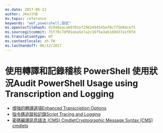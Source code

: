 ```yaml
---
ms.date: 2017-06-12
author: JKeithB
ms.topic: reference
keywords: "wmf,powershell,設定"
ms.openlocfilehash: d29d6eaca60701ef2962494545ef0c77569dce75
ms.sourcegitcommit: 75f70c7df01eea5e7a2c16f9a3ab1dd437a1f8fd
ms.translationtype: HT
ms.contentlocale: zh-TW
ms.lasthandoff: 06/12/2017
---
```

# <a name="audit-powershell-usage-using-transcription-and-logging"></a><span data-ttu-id="05c01-102">使用轉譯和記錄稽核 PowerShell 使用狀況</span><span class="sxs-lookup"><span data-stu-id="05c01-102">Audit PowerShell Usage using Transcription and Logging</span></span>

- [<span data-ttu-id="05c01-103">增強的轉譯選項</span><span class="sxs-lookup"><span data-stu-id="05c01-103">Enhanced Transcription Options</span></span>](audit_transcript.md)
- [<span data-ttu-id="05c01-104">指令碼追蹤和記錄</span><span class="sxs-lookup"><span data-stu-id="05c01-104">Script Tracing and Logging</span></span>](audit_script.md)
- [<span data-ttu-id="05c01-105">密碼編譯訊息語法 (CMS) Cmdlet</span><span class="sxs-lookup"><span data-stu-id="05c01-105">Cryptographic Message Syntax (CMS) cmdlets</span></span>](audit_cms.md)

